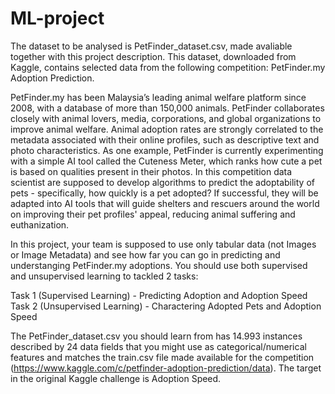 # ML-project



The dataset to be analysed is PetFinder_dataset.csv, made avaliable together with this project description. 
This dataset, downloaded from Kaggle, contains selected data from the following competition: PetFinder.my Adoption Prediction.

PetFinder.my has been Malaysia’s leading animal welfare platform since 2008, with a database of more than 150,000 animals.
PetFinder collaborates closely with animal lovers, media, corporations, and global organizations to improve animal welfare. 
Animal adoption rates are strongly correlated to the metadata associated with their online profiles, such as descriptive text and photo characteristics. 
As one example, PetFinder is currently experimenting with a simple AI tool called the Cuteness Meter, which ranks how cute a pet is based on qualities present in their photos.
In this competition data scientist are supposed to develop algorithms to predict the adoptability of pets - specifically, how quickly is a pet adopted? 
If successful, they will be adapted into AI tools that will guide shelters and rescuers around the world on improving their pet profiles' appeal, reducing animal suffering and euthanization.

In this project, your team is supposed to use only tabular data (not Images or Image Metadata) and see how far you can go in predicting and understanging PetFinder.my adoptions. 
You should use both supervised and unsupervised learning to tackled 2 tasks:


Task 1 (Supervised Learning) - Predicting Adoption and Adoption Speed
Task 2 (Unsupervised Learning) - Charactering Adopted Pets and Adoption Speed

The PetFinder_dataset.csv you should learn from has 14.993 instances described by 24 data fields that you might use as categorical/numerical features and
matches the train.csv file made available for the competition (https://www.kaggle.com/c/petfinder-adoption-prediction/data). 
The target in the original Kaggle challenge is Adoption Speed.
